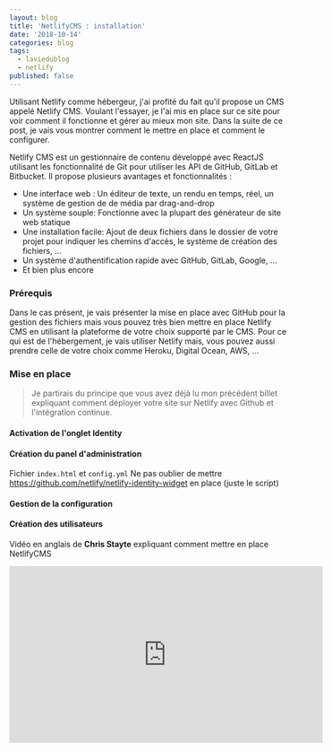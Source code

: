 ```yaml
---
layout: blog
title: 'NetlifyCMS : installation'
date: '2018-10-14'
categories: blog
tags:
  - laviedublog
  - netlify
published: false
---
```

Utilisant Netlify comme hébergeur, j'ai profité du fait qu'il propose un CMS appelé Netlify CMS. Voulant l'essayer, je l'ai mis en place sur ce site pour voir comment il fonctionne et gérer au mieux mon site. Dans la suite de ce post, je vais vous montrer comment le mettre en place et comment le configurer.

Netlify CMS est un gestionnaire de contenu développé avec ReactJS utilisant les fonctionnalité de Git pour utiliser les API de GitHub, GitLab et Bitbucket. Il propose plusieurs avantages et fonctionnalités :

* Une interface web : Un éditeur de texte, un rendu en temps, réel, un système de gestion de de média par drag-and-drop
* Un système souple: Fonctionne avec la plupart des générateur de site web statique
* Une installation facile: Ajout de deux fichiers dans le dossier de votre projet pour indiquer les chemins d'accès, le système de création des fichiers, ...
* Un système d'authentification rapide avec GitHub, GitLab, Google, ...
* Et bien plus encore

### Prérequis

Dans le cas présent, je vais présenter la mise en place avec GitHub pour la gestion des fichiers mais vous pouvez très bien mettre en place Netlify CMS en utilisant la plateforme de votre choix supporté par le CMS. Pour ce qui est de l'hébergement, je vais utiliser Netlify mais, vous pouvez aussi prendre celle de votre choix comme Heroku, Digital Ocean, AWS, ...

### Mise en place

> Je partirais du principe que vous avez déjà lu mon précédent billet expliquant comment déployer votre site sur Netlify avec Github et l'intégration continue.

#### Activation de l'onglet Identity

#### Création du panel d'administration

Fichier `index.html` et `config.yml`
Ne pas oublier de mettre https://github.com/netlify/netlify-identity-widget en place (juste le script)

#### Gestion de la configuration

#### Création des utilisateurs

Vidéo en anglais de **Chris Stayte** expliquant comment mettre en place NetlifyCMS

<iframe width="560" height="315" src="https://www.youtube.com/embed/_CNZJLYvINc?rel=0" frameborder="0" allow="autoplay; encrypted-media" allowfullscreen></iframe>
